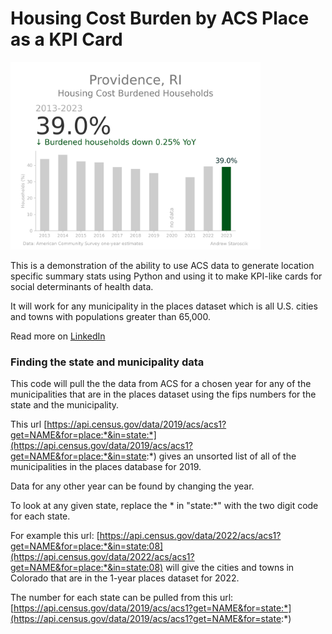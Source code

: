 # Housing Cost Burden by ACS Place as a KPI Card

<img src='./images/provRI_Burdened.png' alt='Provicence RI Hosing Cost Burden KPI' style='max-width: 400px;'>

This is a demonstration of the ability to use ACS data to generate location specific summary stats using Python and using it to make KPI-like cards for social determinants of health data. 

It will work for any municipality in the places dataset which is all U.S. cities and towns with populations greater than 65,000. 

Read more on [LinkedIn](https://www.linkedin.com/posts/andrew-staroscik-a2853a7_python-datavisualization-activity-7272262717380431873-Hrf3)


### Finding the state and municipality data

This code will pull the the data from ACS for a chosen year for any of the municipalities that are in the places dataset using the fips numbers for the state and the municipality. 

This url [https://api.census.gov/data/2019/acs/acs1?get=NAME&for=place:*&in=state:*](https://api.census.gov/data/2019/acs/acs1?get=NAME&for=place:*&in=state:*) gives an unsorted list of all of the municipalities in the places database for 2019. 

Data for any other year can be found by changing the year. 

To look at any given state, replace the * in "state:*" with the two digit code for each state. 

For example this url: [https://api.census.gov/data/2022/acs/acs1?get=NAME&for=place:*&in=state:08](https://api.census.gov/data/2022/acs/acs1?get=NAME&for=place:*&in=state:08) will give the cities and towns in Colorado that are in the 1-year places dataset for 2022. 

The number for each state can be pulled from this url: [https://api.census.gov/data/2019/acs/acs1?get=NAME&for=state:*](https://api.census.gov/data/2019/acs/acs1?get=NAME&for=state:*)

